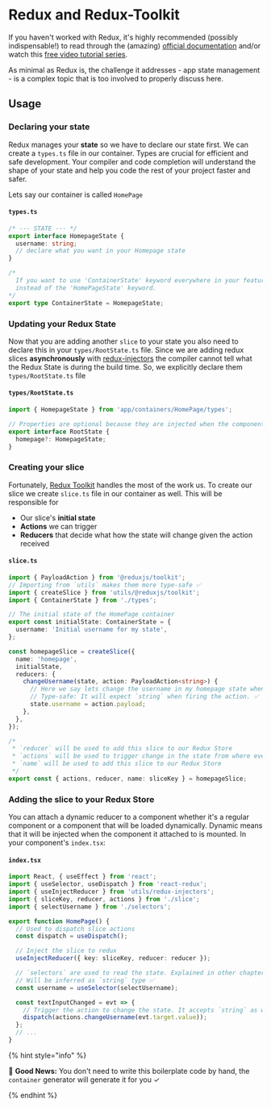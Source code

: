 # Redux and Redux-Toolkit

If you haven't worked with Redux, it's highly recommended (possibly indispensable!)
to read through the (amazing) [official documentation](http://redux.js.org)
and/or watch this [free video tutorial series](https://egghead.io/series/getting-started-with-redux).

As minimal as Redux is, the challenge it addresses - app state
management - is a complex topic that is too involved to properly discuss here.

## Usage

### Declaring your state

Redux manages your **state** so we have to declare our state first. We can create a `types.ts` file in our container. Types are crucial for efficient and safe development. Your compiler and code completion will understand the shape of your state and help you code the rest of your project faster and safer.

Lets say our container is called `HomePage`

#### `types.ts`

```ts
/* --- STATE --- */
export interface HomepageState {
  username: string;
  // declare what you want in your Homepage state
}

/* 
  If you want to use 'ContainerState' keyword everywhere in your feature folder, 
  instead of the 'HomePageState' keyword.
*/
export type ContainerState = HomepageState;
```

### Updating your Redux State

Now that you are adding another `slice` to your state you also need to declare this in your `types/RootState.ts` file. Since we are adding redux slices **asynchronously** with [redux-injectors](redux-injectors.md) the compiler cannot tell what the Redux State is during the build time. So, we explicitly declare them `types/RootState.ts` file

#### `types/RootState.ts`

```ts
import { HomepageState } from 'app/containers/HomePage/types';

// Properties are optional because they are injected when the components are mounted sometime in your application's life. So, not available always
export interface RootState {
  homepage?: HomepageState;
}
```

### Creating your slice

Fortunately, [Redux Toolkit](https://redux-toolkit.js.org) handles the most of the work us. To create our slice we create `slice.ts` file in our container as well. This will be responsible for

- Our slice's **initial state**
- **Actions** we can trigger
- **Reducers** that decide what how the state will change given the action received

#### `slice.ts`

```ts
import { PayloadAction } from '@reduxjs/toolkit';
// Importing from `utils` makes them more type-safe ✅
import { createSlice } from 'utils/@reduxjs/toolkit';
import { ContainerState } from './types';

// The initial state of the HomePage container
export const initialState: ContainerState = {
  username: 'Initial username for my state',
};

const homepageSlice = createSlice({
  name: 'homepage',
  initialState,
  reducers: {
    changeUsername(state, action: PayloadAction<string>) {
      // Here we say lets change the username in my homepage state when changeUsername actions fires
      // Type-safe: It will expect `string` when firing the action. ✅
      state.username = action.payload;
    },
  },
});

/*
 * `reducer` will be used to add this slice to our Redux Store
 * `actions` will be used to trigger change in the state from where ever you want
 * `name` will be used to add this slice to our Redux Store
 */
export const { actions, reducer, name: sliceKey } = homepageSlice;
```

### Adding the slice to your Redux Store

You can attach a dynamic reducer to a component whether it's a regular component
or a component that will be loaded dynamically. Dynamic means that it will be
injected when the component it attached to is mounted. In your component's `index.tsx`:

#### `index.tsx`

```ts
import React, { useEffect } from 'react';
import { useSelector, useDispatch } from 'react-redux';
import { useInjectReducer } from 'utils/redux-injectors';
import { sliceKey, reducer, actions } from './slice';
import { selectUsername } from './selectors';

export function HomePage() {
  // Used to dispatch slice actions
  const dispatch = useDispatch();

  // Inject the slice to redux
  useInjectReducer({ key: sliceKey, reducer: reducer });

  // `selectors` are used to read the state. Explained in other chapter
  // Will be inferred as `string` type ✅
  const username = useSelector(selectUsername);

  const textInputChanged = evt => {
    // Trigger the action to change the state. It accepts `string` as we declared in `slice.ts`. Fully type-safe ✅
    dispatch(actions.changeUsername(evt.target.value));
  };
  // ...
}
```

{% hint style="info" %}

🎉 **Good News:** You don't need to write this boilerplate code by hand, the `container` generator will generate it for you ✓

{% endhint %}
